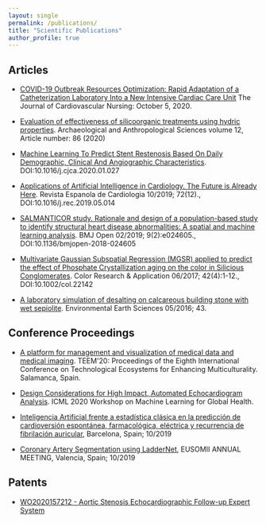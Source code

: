 ```yaml
---
layout: single
permalink: /publications/
title: "Scientific Publications"
author_profile: true
---
```

## Articles

- [COVID-19 Outbreak Resources Optimization: Rapid Adaptation of a Catheterization Laboratory Into a New Intensive Cardiac Care Unit](https://journals.lww.com/jcnjournal/Citation/9000/COVID_19_Outbreak_Resources_Optimization__Rapid.99236.aspx) The Journal of Cardiovascular Nursing: October 5, 2020.

- [Evaluation of effectiveness of silicoorganic treatments using hydric properties](https://link.springer.com/article/10.1007%2Fs12520-020-01038-w). Archaeological and Anthropological Sciences volume 12, Article number: 86 (2020)

- [Machine Learning To Predict Stent Restenosis Based On Daily Demographic, Clinical And Angiographic Characteristics](https://www.sciencedirect.com/science/article/abs/pii/S0828282X20300726). DOI:10.1016/j.cjca.2020.01.027

- [Applications of Artificial Intelligence in Cardiology. The Future is Already Here](https://www.sciencedirect.com/science/article/pii/S1885585719302609). Revista Espanola de Cardiologia 10/2019; 72(12)., DOI:10.1016/j.rec.2019.05.014

- [SALMANTICOR study. Rationale and design of a population-based study to identify structural heart disease abnormalities: A spatial and machine learning analysis](https://bmjopen.bmj.com/content/bmjopen/9/2/e024605.full.pdf). BMJ Open 02/2019; 9(2):e024605., DOI:10.1136/bmjopen-2018-024605

- [Multivariate Gaussian Subspatial Regression (MGSR) applied to predict the effect of Phosphate Crystallization aging on the color in Silicious Conglomerates](https://onlinelibrary.wiley.com/doi/10.1002/col.22142). Color Research & Application 06/2017; 42(4):1-12., DOI:10.1002/col.22142

- [A laboratory simulation of desalting on calcareous building stone with wet sepiolite](https://link.springer.com/article/10.1007/s12665-016-5647-9). Environmental Earth Sciences 05/2016; 43.

## Conference Proceedings
- [A platform for management and visualization of medical data and medical imaging](https://www.youtube.com/watch?v=MJtm90ciR3E&feature=youtu.be). TEEM'20: Proceedings of the Eighth International Conference on Technological Ecosystems for Enhancing Multiculturality. Salamanca, Spain.

- [Design Considerations for High Impact, Automated Echocardiogram Analysis](https://drive.google.com/file/d/1xD4YMfUeEmCacU5RknfxLrjmnsHcUgiV/view). ICML 2020 Workshop on Machine Learning for Global Health.

- [Inteligencia Artificial frente a estadística clásica en la predicción de cardioversión espontánea, farmacológica, eléctrica y recurrencia de fibrilación auricular](https://www.revespcardiol.org/es-congresos-sec-2019-el-congreso-103-sesion-analisis-datos-avances-practica-asistencial-5350-inteligencia-artificial-frente-a-estadistica-63653#), Barcelona, Spain; 10/2019

- [Coronary Artery Segmentation using LadderNet](https://www.researchgate.net/publication/338549350_Coronary_Artery_Segmentation_using_LadderNet), EUSOMII ANNUAL MEETING, Valencia, Spain; 10/2019

## Patents

- [WO2020157212 - Aortic Stenosis Echocardiographic Follow-up Expert System](https://patentscope2.wipo.int/search/en/detail.jsf?docId=WO2020157212&tab=PCTBIBLIO&_cid=JP1-KHVYI4-24860-1)
